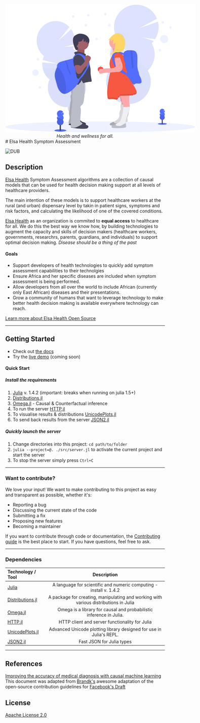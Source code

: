 <div style="text-align: center;">
<img src="/equal-friends.svg" style="max-width: 600px; margin: auto;"> <br />
<i>Health and wellness for all.</i>
</div>
# Elsa Health Symptom Assessment

![DUB](<https://img.shields.io/badge/Version-0.0.3%20(alpha)-yellow>)

## Description
[Elsa Health](https://elsa.health) Symptom Assessment algorithms are a collection of causal models that can be used for health decision making support at all levels of healthcare providers.

The main intention of these models is to support healthcare workers at the rural (and urban) dispensary level by takin in patient signs, symptoms and risk factors, and calculating the likelihood of one of the covered conditions.

[Elsa Health](https://elsa.health) as an organization is commited to <b>equal access</b> to healthcare for all. We do this the best way we know how, by building technologies to augment the capacity and skills of decision makers (healthcare workers, governments, researchrs, parents, guardians, and individuals) to support optimal decision making. *Disease should be a thing of the past*


#### Goals
- Support developers of health technologies to quickly add symptom assessment capabilities to their technolgies
- Ensure Africa and her specific diseases are included when symptom assessment is being performed.
- Allow developers from all over the world to include African (currently only East African) diseases and their presentations.
- Grow a community of humans that want to leverage technology to make better health decision making is available everywhere technology can reach.

[Learn more about Elsa Health Open Source](https://opensource.elsa.health)

---

## Getting Started
- Check out [the docs](https://opensource.elsa.health/symptom-assessment/getting-started)
- Try the [live demo](https://opensource.elsa.health/symptom-assessment/try-online) (coming soon)



#### Quick Start

##### Install the requirements

1. [Julia](https://julialang.org/) v. 1.4.2 (important: breaks when running on julia 1.5+)
2. [Distributions.jl](https://juliastats.org/Distributions.jl/latest/)
3. [Omega.jl](http://www.zenna.org/Omega.jl/latest/) - Causal & Counterfactual inference
4. To run the server [HTTP.jl](https://github.com/JuliaWeb/HTTP.jl)
5. To visualise results & distributions [UnicodePlots.jl](https://github.com/Evizero/UnicodePlots.jl)
6. To send back results from the server [JSON2.jl](https://github.com/quinnj/JSON2.jl)

##### Quickly launch the server

1. Change directories into this project: `cd path/to/folder`
2. `julia --project=@. ./src/server.jl` to activate the current project and start the server
3. To stop the server simply press `Ctrl+C`

<!-- ##### To install new packages:

1. Change directories into this project: `cd path/to/folder`
2. `julia --project=@.` to activate the current project and enter the REPL
3. `] add PACKAGENAME` to add the package "PACKAGENAME" (replace PACKAGENAME with the package) -->



---

### Want to contribute?

We love your input! We want to make contributing to this project as easy and transparent as possible, whether it's:

- Reporting a bug
- Discussing the current state of the code
- Submitting a fix
- Proposing new features
- Becoming a maintainer

If you want to contribute through code or documentation, the [Contributing guide](CONTRIBUTION.md) is the best place to start. If you have questions, feel free to ask.

---
### Dependencies
| Technology / Tool | Description   |
| :-------------    | :----------:  |
|  [Julia](https://julialang.org/)  | A language for scientific and numeric computing - install v. 1.4.2|
| [Distributions.jl](https://juliastats.org/Distributions.jl/latest/) | A package for creating, manipulating and working with various distributions in Julia|
| [Omega.jl](http://www.zenna.org/Omega.jl/latest/)  | Omega is a library for causal and probabilistic inference in Julia.  |
|[HTTP.jl](https://github.com/JuliaWeb/HTTP.jl) | HTTP client and server functionality for Julia  |
|[UnicodePlots.jl](https://github.com/Evizero/UnicodePlots.jl)| Advanced Unicode plotting library designed for use in Julia's REPL. |
|[JSON2.jl](https://github.com/quinnj/JSON2.jl)| Fast JSON for Julia types  |



---
## References

[Improving the accuracy of medical diagnosis with causal machine learning](https://www.nature.com/articles/s41467-020-17419-7)
This document was adapted from [Brandk's](https://gist.github.com/briandk/3d2e8b3ec8daf5a27a62) awesome adaptation of the open-source contribution guidelines for [Facebook's Draft](https://github.com/facebook/draft-js/blob/a9316a723f9e918afde44dea68b5f9f39b7d9b00/CONTRIBUTING.md)

## License

[Apache License 2.0](https://choosealicense.com/licenses/apache-2.0/)
